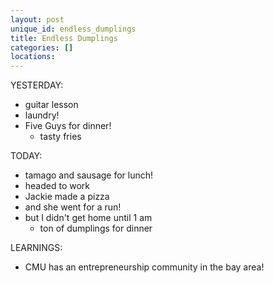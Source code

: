 ```yaml
---
layout: post
unique_id: endless_dumplings
title: Endless Dumplings
categories: []
locations: 
---
```


YESTERDAY:
* guitar lesson
* laundry!
* Five Guys for dinner!
  * tasty fries

TODAY:
* tamago and sausage for lunch!
* headed to work
* Jackie made a pizza
* and she went for a run!
* but I didn't get home until 1 am
  * ton of dumplings for dinner

LEARNINGS:
* CMU has an entrepreneurship community in the bay area!
